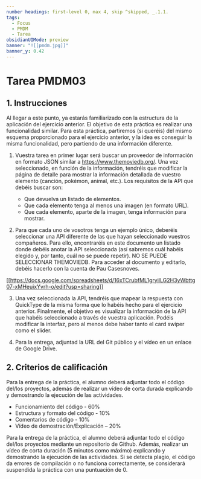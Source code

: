 ```yaml
---
number headings: first-level 0, max 4, skip ^skipped, _.1.1.
tags:
  - Focus
  - PMDM
  - Tarea
obsidianUIMode: preview
banner: "![[pmdm.jpg]]"
banner_y: 0.42
---
```


# Tarea PMDM03
## 1. Instrucciones

Al llegar a este punto, ya estarás familiarizado con la estructura de la aplicación del ejercicio anterior. El objetivo de esta práctica es realizar una funcionalidad similar. Para esta práctica, partiremos (si queréis) del mismo esquema proporcionado para el ejercicio anterior, y la idea es conseguir la misma funcionalidad, pero partiendo de una información diferente.

1. Vuestra tarea en primer lugar será buscar un proveedor de información en formato JSON similar a <https://www.themoviedb.org/>. Una vez seleccionado, en función de la información, tendréis que modificar la página de detalle para mostrar la información detallada de vuestro elemento (canción, pokémon, animal, etc.). Los requisitos de la API que debéis buscar son:
   - Que devuelva un listado de elementos.
   - Que cada elemento tenga al menos una imagen (en formato URL).
   - Que cada elemento, aparte de la imagen, tenga información para mostrar.

2. Para que cada uno de vosotros tenga un ejemplo único, deberéis seleccionar una API diferente de las que hayan seleccionado vuestros compañeros. Para ello, encontraréis en este documento un listado donde debéis anotar la API seleccionada (así sabremos cuál habéis elegido y, por tanto, cuál no se puede repetir). NO SE PUEDE SELECCIONAR THEMOVIEDB. Para acceder al documento y editarlo, debéis hacerlo con la cuenta de Pau Casesnoves.

[[https://docs.google.com/spreadsheets/d/16xTCrubfML1gryilLG2H3yWbttg07-xMHeuixYvrh-o/edit?usp=sharing]]

3. Una vez seleccionada la API, tendréis que mapear la respuesta con QuickType de la misma forma que lo habéis hecho para el ejercicio anterior. Finalmente, el objetivo es visualizar la información de la API que habéis seleccionado a través de vuestra aplicación. Podéis modificar la interfaz, pero al menos debe haber tanto el card swiper como el slider.

4. Para la entrega, adjuntad la URL del Git público y el vídeo en un enlace de Google Drive.

## 2. Criterios de calificación

Para la entrega de la práctica, el alumno deberá adjuntar todo el código del/los proyectos, además de realizar un vídeo de corta durada explicando y demostrando la ejecución de las actividades.

- Funcionamiento del código - 60%
- Estructura y formato del código - 10%
- Comentarios de código - 10%
- Vídeo de demostración/Explicación – 20%

Para la entrega de la práctica, el alumno deberá adjuntar todo el código del/los proyectos mediante un repositorio de Github. Además, realizar un vídeo de corta duración (5 minutos como máximo) explicando y demostrando la ejecución de las actividades. Si se detecta plagio, el código da errores de compilación o no funciona correctamente, se considerará suspendida la práctica con una puntuación de 0.

